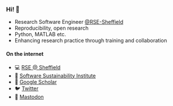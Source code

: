 ### Hi! 👋

- Research Software Engineer [@RSE-Sheffield](https://github.com/RSE-Sheffield)
- Reproducibility, open research
- Python, MATLAB etc.
- Enhancing research practice through training and collaboration

#### On the internet
- :computer: [RSE @ Sheffield](https://rse.shef.ac.uk)
- :busts_in_silhouette: [Software Sustainability Institute](https://software.ac.uk/about/fellows/david-wilby)
- :open_book: [Google Scholar](http://bit.ly/wilbyScholar)
- :bird: [Twitter](https://twitter.com/drdavidwilby)
- :mammoth: <a rel="me" href="https://fosstodon.org/@davidwilby">Mastodon</a>

